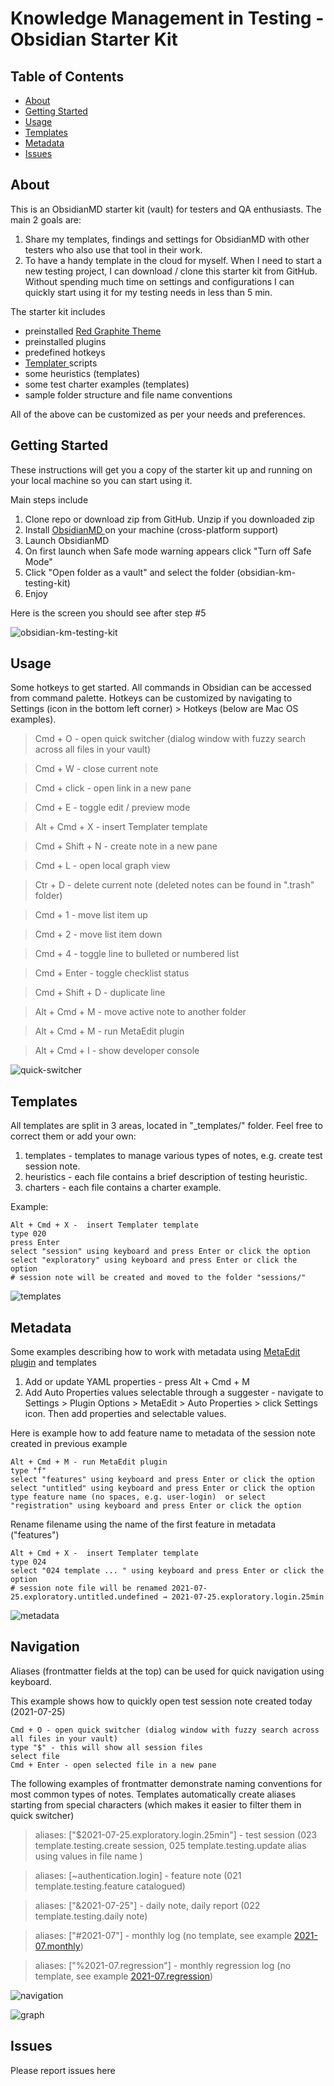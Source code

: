 # Knowledge Management in Testing - Obsidian Starter Kit

## Table of Contents
+ [About](#about)
+ [Getting Started](#getting_started)
+ [Usage](#usage)
+ [Templates](#templates)
+ [Metadata](#metadata)
+ [Issues](#issues)

## About <a name = "about"></a>
This is an ObsidianMD starter kit (vault) for testers and QA enthusiasts. The main 2 goals are:
1. Share my templates, findings and  settings for ObsidianMD with other testers who also use that tool in their work.
2. To have a handy template in the cloud for myself. When I need to start a new testing project, I can download / clone this starter kit  from  GitHub. Without spending much time on settings and configurations  I can quickly start using it for my testing needs in less than 5 min.

The starter kit includes 
- preinstalled [Red Graphite Theme](https://github.com/seanwcom/Red-Graphite-for-Obsidian)
- preinstalled plugins
- predefined hotkeys
- [Templater ](https://silentvoid13.github.io/Templater/)scripts
- some heuristics (templates)
- some test charter examples (templates)
- sample folder structure and file name conventions

All of the above can be customized as per your needs and preferences.

## Getting Started <a name = "getting_started"></a>
These instructions will get you a copy of the starter kit up and running on your local machine so you can start using it.

Main steps include
1. Clone repo or download zip from GitHub. Unzip if you downloaded zip
2. Install [ObsidianMD ](https://obsidian.md/)on your machine (cross-platform support)
3. Launch ObsidianMD
4. On first launch when Safe mode warning appears click "Turn off Safe Mode"
5. Click "Open folder as a vault" and select the folder (obsidian-km-testing-kit)
6. Enjoy

Here is the screen you should see after step #5

![obsidian-km-testing-kit](attachments/obsidian-km-testing-kit.jpg)

## Usage <a name = "usage"></a>

Some hotkeys to get started. All commands in Obsidian can be accessed from command palette. Hotkeys can be customized by navigating to Settings (icon in the bottom left corner) > Hotkeys (below are Mac OS examples).

> Cmd + O - open quick switcher (dialog window with fuzzy search across all files in your vault)

> Cmd + W - close current note

> Cmd + click - open link in a new pane

> Cmd + E - toggle edit / preview mode

> Alt + Cmd + X -  insert Templater template

> Cmd + Shift + N - create note in a new pane 

> Cmd + L - open local graph view

> Ctr + D - delete current note (deleted notes can be found in ".trash" folder)

> Cmd + 1 - move list item up

> Cmd + 2 - move list item down

> Cmd + 4 - toggle line to bulleted or numbered list

> Cmd + Enter - toggle checklist status

> Cmd + Shift + D - duplicate line

> Alt + Cmd + M - move active note to another folder 

> Alt + Cmd + M - run MetaEdit plugin

> Alt + Cmd  + I - show developer console


![quick-switcher](attachments/quick-switcher.jpg)

## Templates <a name = "templates"></a>
All templates are split in 3 areas, located in "_templates/" folder. Feel free to correct them or add your own:
1. templates - templates to manage various types of notes, e.g. create test session note.
2. heuristics - each file contains a brief description of testing heuristic.
2. charters - each file contains a charter example.

Example:
```
Alt + Cmd + X -  insert Templater template
type 020
press Enter
select "session" using keyboard and press Enter or click the option
select "exploratory" using keyboard and press Enter or click the option
# session note will be created and moved to the folder "sessions/"
```


![templates](attachments/templates.jpg)

## Metadata  <a name = "metadata"></a>
Some examples describing how to work with metadata using [MetaEdit plugin](https://github.com/chhoumann/MetaEdit) and templates

1. Add or update YAML properties - press Alt + Cmd + M
2. Add Auto Properties  values selectable through a suggester - navigate to Settings > Plugin Options > MetaEdit > Auto Properties > click Settings icon. Then add properties and selectable values.

Here is example how to add  feature name to metadata of the session note created in previous example

```
Alt + Cmd + M - run MetaEdit plugin
type "f"
select "features" using keyboard and press Enter or click the option
select "untitled" using keyboard and press Enter or click the option
type feature name (no spaces, e.g. user-login)  or select "registration" using keyboard and press Enter or click the option
```

Rename filename using the name of the first feature in metadata ("features")

```
Alt + Cmd + X -  insert Templater template
type 024
select "024 template ... " using keyboard and press Enter or click the option
# session note file will be renamed 2021-07-25.exploratory.untitled.undefined → 2021-07-25.exploratory.login.25min
```


![metadata](attachments/metadata.jpg)

## Navigation  <a name = "navigation"></a>
Aliases (frontmatter fields at the top) can be used for quick navigation using keyboard.

This example shows how to quickly open test session note created today (2021-07-25)

```
Cmd + O - open quick switcher (dialog window with fuzzy search across all files in your vault)
type "$" - this will show all session files
select file
Cmd + Enter - open selected file in a new pane
```

The following examples  of frontmatter demonstrate naming conventions for most common types of notes. Templates  automatically create aliases starting from special characters (which makes it easier to filter them in quick switcher)

 > aliases: ["$2021-07-25.exploratory.login.25min"] - test session (023 template.testing.create session, 025 template.testing.update alias using values in file name )

 > aliases: [~authentication.login] - feature note (021 template.testing.feature catalogued)
 
> aliases: ["&2021-07-25"] - daily note, daily report (022 template.testing.daily note)

> aliases: ["#2021-07"] - monthly log (no template, see example [2021-07.monthly](logs/2021/2021-07.monthly.md))

> aliases: ["%2021-07.regression"] - monthly regression log (no template, see example [2021-07.regression](logs/2021/2021-07.regression.md))

![navigation](attachments/navigation.jpg)

![graph](attachments/graph.jpg)
## Issues <a name = "issues"></a>
Please report issues here
